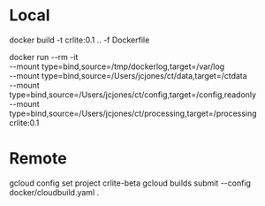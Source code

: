 # Local

docker build -t crlite:0.1 .. -f Dockerfile

docker run --rm -it \
  --mount type=bind,source=/tmp/dockerlog,target=/var/log \
  --mount type=bind,source=/Users/jcjones/ct/data,target=/ctdata \
  --mount type=bind,source=/Users/jcjones/ct/config,target=/config,readonly \
  --mount type=bind,source=/Users/jcjones/ct/processing,target=/processing \
  crlite:0.1



# Remote

gcloud config set project crlite-beta
gcloud builds submit --config docker/cloudbuild.yaml .
